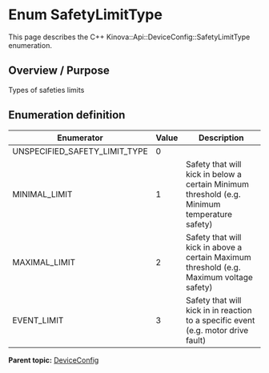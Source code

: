 # Enum SafetyLimitType

This page describes the C++ Kinova::Api::DeviceConfig::SafetyLimitType enumeration.

## Overview / Purpose

Types of safeties limits

## Enumeration definition

|Enumerator|Value|Description|
|----------|-----|-----------|
|UNSPECIFIED\_SAFETY\_LIMIT\_TYPE|0| |
|MINIMAL\_LIMIT|1|Safety that will kick in below a certain Minimum threshold \(e.g. Minimum temperature safety\)|
|MAXIMAL\_LIMIT|2|Safety that will kick in above a certain Maximum threshold \(e.g. Maximum voltage safety\)|
|EVENT\_LIMIT|3|Safety that will kick in in reaction to a specific event \(e.g. motor drive fault\)|

**Parent topic:** [DeviceConfig](../references/summary_DeviceConfig.md)

